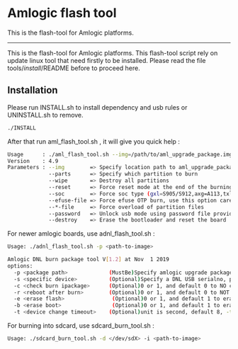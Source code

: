 # Amlogic flash tool

This is the flash-tool for Amlogic platforms.

----------------------------

This is the flash-tool for Amlogic platforms.
This flash-tool script rely on update linux tool that need firstly to be installed.
Please read the file tools/_install_/README before to proceed here.

## Installation

Please run INSTALL.sh to install dependency and usb rules or UNINSTALL.sh to remove.

```bash
./INSTALL
```

After that run aml_flash_tool.sh , it will give you quick help :

```bash
Usage      : ./aml_flash_tool.sh --img=/path/to/aml_upgrade_package.img> --parts=<all|none|bootloader|dtb|logo|recovery|boot|system|..> [--wipe] [--reset=<y|n>] [--soc=<m8|axg|gxl|txlx|g12a>] [efuse-file=/path/to/file/location] [bootloader|dtb|logo|boot|...-file=/path/to/file/partition] [--password=/path/to/password.bin]
Version    : 4.9
Parameters : --img        => Specify location path to aml_upgrade_package.img
             --parts      => Specify which partition to burn
             --wipe       => Destroy all partitions
             --reset      => Force reset mode at the end of the burning
             --soc        => Force soc type (gxl=S905/S912,axg=A113,txlx=T962,g12a=S905X2,m8=S805/A111)
             --efuse-file => Force efuse OTP burn, use this option carefully
             --*-file     => Force overload of partition files
             --password   => Unlock usb mode using password file provid
             --destroy    => Erase the bootloader and reset the board
```

For newer amlogic boards, use adnl_flash_tool.sh :

```bash
Usage: ./adnl_flash_tool.sh -p <path-to-image>

Amlogic DNL burn package tool V[1.2] at Nov  1 2019
options:
  -p <package path>             (MustBe)Specify amlogic upgrade package path
  -s <specific device>          (Optional)Specify a DNL USB serialno, provide either
  -c <check burn ipackage>      (Optional)0 or 1, and default 0 to NO crc check image first
  -r <reboot after burn>        (Optional)0 or 1, and default 0 to NOT reboot after burn successful
  -e <erase flash>            	 (Optional)0 or 1, and default 1 to erase whole flash chip
  -b <erase boot>            	 (Optional)0 or 1, and default 1 to erase_bootloader 
  -t <device change timeout>    (Optional)unit is second, default 8, -t 0 will no timeout

```

For burning into sdcard, use sdcard_burn_tool.sh :

```bash
Usage: ./sdcard_burn_tool.sh -d </dev/sdX> -i <path-to-image>

```
